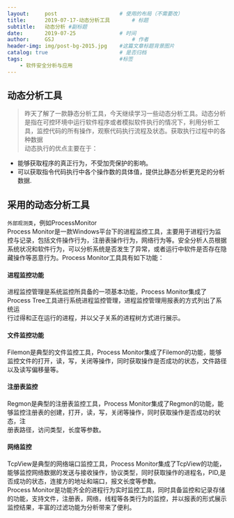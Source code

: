 ```yaml
---
layout:     post   				    # 使用的布局（不需要改）
title:      2019-07-17-动态分析工具		# 标题 
subtitle:   动态分析 #副标题
date:       2019-07-25 				# 时间
author:     GSJ 						# 作者
header-img: img/post-bg-2015.jpg 	#这篇文章标题背景图片
catalog: true 						# 是否归档
tags:								#标签
    - 软件安全分析与应用
---
```


## 动态分析工具 <br>
>昨天了解了一款静态分析工具，今天继续学习一些动态分析工具。动态分析是指在可控环境中运行软件程序或者模拟软件执行的情况下，利用分析工具，监控代码的所有操作，观察代码执行流程及状态。获取执行过程中的各种数据 <br>动态执行的优点主要在于： <br>
- 能够获取程序的真正行为，不受加壳保护的影响。<br>
- 可以获取指令代码执行中各个操作数的具体值，提供比静态分析更充足的分析数据. <br>
## 采用的动态分析工具 <br> 
`外部观测类`，例如ProcessMonitor <br>
Process Monitor是一款Windows平台下的进程监控工具，主要用于进程行为监控与记录，包括文件操作行为，注册表操作行为，网络行为等。安全分析人员根据 <br>
系统状况和软件行为，可以分析系统是否发生了异常，或者运行中软件是否存在隐藏操作等恶意行为。Process Monitor工具具有如下功能：<br>
#### 进程监控功能 <br>
进程监控管理是系统监控所具备的一项基本功能，Process Monitor集成了Process Tree工具进行系统进程监控管理，进程监控管理用报表的方式列出了系统运 <br>
行过得和正在运行的进程，并以父子关系的进程树方式进行展示。<br>
#### 文件监控功能 <br>
Filemon是典型的文件监控工具，Process Monitor集成了Filemon的功能，能够监控文件的打开，读，写，关闭等操作，同时获取操作是否成功的状态，文件路径 <br>
以及读写偏移量等。<br>
#### 注册表监控  <br>
Regmon是典型的注册表监控工具，Process Monitor集成了Regmon的功能，能够监控注册表的创建，打开，读，写，关闭等操作，同时获取操作是否成功的状态，注 <br>
册表路径，访问类型，长度等参数。
#### 网络监控 <br>
TcpView是典型的网络端口监控工具，Process Monitor集成了TcpView的功能，能够监控网络数据的发送与接收操作，协议类型，同时获取操作的进程名，PID,是 <br>
否成功的状态，连接方的地址和端口，报文长度等参数。<br>
Process Monitor是功能齐全的进程行为实时监控工具，同时具备监控和记录存储的功能，支持文件，注册表，网络，线程等各类行为的监控，并以报表的形式展示 <br>
监控结果，丰富的过滤功能为分析带来了便利。

